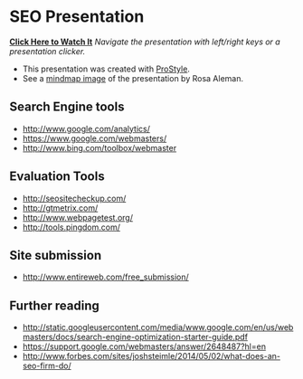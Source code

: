 # SEO Presentation

**[Click Here to Watch It](http://GaryChamberlain.com/SEO)**
_Navigate the presentation with left/right keys or a presentation clicker._

* This presentation was created with [ProStyle](http://prostyle.io).
* See a [mindmap image](https://raw.githubusercontent.com/GaryChamberlain/SEO/gh-pages/assets/images/Rosa.jpg) of the presentation by Rosa Aleman.

## Search Engine tools
* http://www.google.com/analytics/
* https://www.google.com/webmasters/
* http://www.bing.com/toolbox/webmaster

## Evaluation Tools
* http://seositecheckup.com/
* http://gtmetrix.com/
* http://www.webpagetest.org/
* http://tools.pingdom.com/

## Site submission
* http://www.entireweb.com/free_submission/

## Further reading
* http://static.googleusercontent.com/media/www.google.com/en/us/webmasters/docs/search-engine-optimization-starter-guide.pdf
* https://support.google.com/webmasters/answer/2648487?hl=en
* http://www.forbes.com/sites/joshsteimle/2014/05/02/what-does-an-seo-firm-do/
